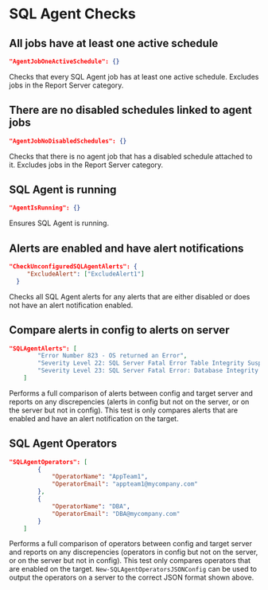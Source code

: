 # SQL Agent Checks

## All jobs have at least one active schedule
```json
"AgentJobOneActiveSchedule": {}
```

Checks that every SQL Agent job has at least one active schedule.  Excludes jobs in the Report Server category.

## There are no disabled schedules linked to agent jobs
```json
"AgentJobNoDisabledSchedules": {}
```

Checks that there is no agent job that has a disabled schedule attached to it.  Excludes jobs in the Report Server category.

## SQL Agent is running
```json
"AgentIsRunning": {}
```

Ensures SQL Agent is running.

## Alerts are enabled and have alert notifications
```json
"CheckUnconfiguredSQLAgentAlerts": {
	 "ExcludeAlert": ["ExcludeAlert1"]
  }
```

Checks all SQL Agent alerts for any alerts that are either disabled or does not have an alert notification enabled.

## Compare alerts in config to alerts on server
```json
"SQLAgentAlerts": [
        "Error Number 823 - OS returned an Error",
        "Severity Level 22: SQL Server Fatal Error Table Integrity Suspect",
        "Severity Level 23: SQL Server Fatal Error: Database Integrity Suspect"
    ]
```

Performs a full comparison of alerts between config and target server and reports on any discrepencies (alerts in config but not on the server, or on the server but not in config). This test is only compares alerts that are enabled and have an alert notification on the target.

## SQL Agent Operators
```json
"SQLAgentOperators": [
        {
            "OperatorName": "AppTeam1",
            "OperatorEmail": "appteam1@mycompany.com"
        },
        {
            "OperatorName": "DBA",
            "OperatorEmail": "DBA@mycompany.com"
        }
    ]
```

Performs a full comparison of operators between config and target server and reports on any discrepencies (operators in config but not on the server, or on the server but not in config). This test only compares operators that are enabled on the target. `New-SQLAgentOperatorsJSONConfig` can be used to output the operators on a server to the correct JSON format shown above.